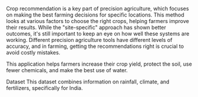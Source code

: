 Crop recommendation is a key part of precision agriculture, which focuses on making the best farming decisions for specific locations. This method looks at various factors to choose the right crops, helping farmers improve their results. While the "site-specific" approach has shown better outcomes, it's still important to keep an eye on how well these systems are working. Different precision agriculture tools have different levels of accuracy, and in farming, getting the recommendations right is crucial to avoid costly mistakes.

This application helps farmers increase their crop yield, protect the soil, use fewer chemicals, and make the best use of water.

Dataset
This dataset combines information on rainfall, climate, and fertilizers, specifically for India.
